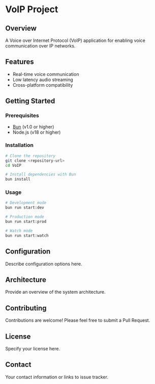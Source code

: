 # VoIP Project

## Overview

A Voice over Internet Protocol (VoIP) application for enabling voice communication over IP networks.

## Features

- Real-time voice communication
- Low latency audio streaming
- Cross-platform compatibility

## Getting Started

### Prerequisites

- [Bun](https://bun.sh) (v1.0 or higher)
- Node.js (v18 or higher)

### Installation

```bash
# Clone the repository
git clone <repository-url>
cd VoIP

# Install dependencies with Bun
bun install
```

### Usage

```bash
# Development mode
bun run start:dev

# Production mode
bun run start:prod

# Watch mode
bun run start:watch
```

## Configuration

Describe configuration options here.

## Architecture

Provide an overview of the system architecture.

## Contributing

Contributions are welcome! Please feel free to submit a Pull Request.

## License

Specify your license here.

## Contact

Your contact information or links to issue tracker.

